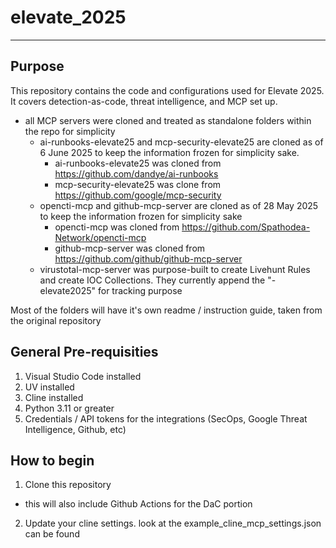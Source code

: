 # elevate_2025

---
## Purpose
This repository contains the code and configurations used for Elevate 2025. It covers detection-as-code, threat intelligence, and MCP set up. 

- all MCP servers were cloned and treated as standalone folders within the repo for simplicity
  - ai-runbooks-elevate25 and mcp-security-elevate25 are cloned as of 6 June 2025 to keep the information frozen for simplicity sake. 
    - ai-runbooks-elevate25 was cloned from https://github.com/dandye/ai-runbooks
    - mcp-security-elevate25 was clone from https://github.com/google/mcp-security
  - opencti-mcp and github-mcp-server are cloned as of 28 May 2025 to keep the information frozen for simplicity sake
    - opencti-mcp was cloned from https://github.com/Spathodea-Network/opencti-mcp
    - github-mcp-server was cloned from https://github.com/github/github-mcp-server
  - virustotal-mcp-server was purpose-built to create Livehunt Rules and create IOC Collections. They currently append the "-elevate2025" for tracking purpose

Most of the folders will have it's own readme / instruction guide, taken from the original repository

## General Pre-requisities
1. Visual Studio Code installed
2. UV installed 
3. Cline installed
4. Python 3.11 or greater
5. Credentials / API tokens for the integrations (SecOps, Google Threat Intelligence, Github, etc)

## How to begin
1. Clone this repository
  - this will also include Github Actions for the DaC portion
2. Update your cline settings. look at the example_cline_mcp_settings.json can be found 
